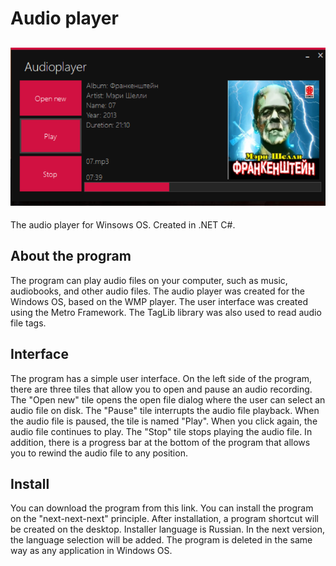 # Audio player
![Screenshot](.github/Screen_v1.0.0.png)
---
The audio player for Winsows OS. Created in .NET C#.

## About the program
The program can play audio files on your computer, such as music, audiobooks, and other audio files. The audio player was created for the Windows OS, based on the WMP player. The user interface was created using the Metro Framework. The TagLib library was also used to read audio file tags.

## Interface
The program has a simple user interface. On the left side of the program, there are three tiles that allow you to open and pause an audio recording. The "Open new" tile opens the open file dialog where the user can select an audio file on disk. The "Pause" tile interrupts the audio file playback. When the audio file is paused, the tile is named "Play". When you click again, the audio file continues to play. The "Stop" tile stops playing the audio file. In addition, there is a progress bar at the bottom of the program that allows you to rewind the audio file to any position.

## Install
You can download the program from this link. You can install the program on the "next-next-next" principle. After installation, a program shortcut will be created on the desktop. Installer language is Russian. In the next version, the language selection will be added. The program is deleted in the same way as any application in Windows OS.
